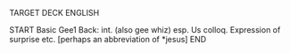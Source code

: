 TARGET DECK
ENGLISH

START
Basic
Gee1
Back: int. (also gee whiz) esp. Us colloq. Expression of surprise etc. [perhaps an abbreviation of *jesus]
END

